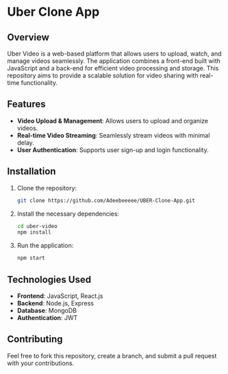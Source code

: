 # Uber Clone App

## Overview

Uber Video is a web-based platform that allows users to upload, watch, and manage videos seamlessly. The application combines a front-end built with JavaScript and a back-end for efficient video processing and storage. This repository aims to provide a scalable solution for video sharing with real-time functionality.

## Features

- **Video Upload & Management**: Allows users to upload and organize videos.
- **Real-time Video Streaming**: Seamlessly stream videos with minimal delay.
- **User Authentication**: Supports user sign-up and login functionality.
  
## Installation

1. Clone the repository:
   ```bash
   git clone https://github.com/Adeebeeeee/UBER-Clone-App.git
   ```
   
2. Install the necessary dependencies:
   ```bash
   cd uber-video
   npm install
   ```

3. Run the application:
   ```bash
   npm start
   ```

## Technologies Used

- **Frontend**: JavaScript, React.js
- **Backend**: Node.js, Express
- **Database**: MongoDB
- **Authentication**: JWT

## Contributing

Feel free to fork this repository, create a branch, and submit a pull request with your contributions.
